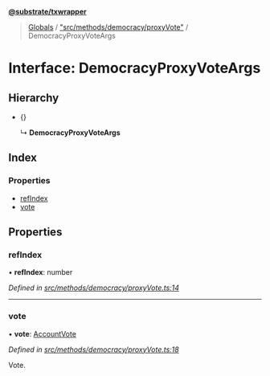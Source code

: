 **[@substrate/txwrapper](../README.md)**

> [Globals](../globals.md) / ["src/methods/democracy/proxyVote"](../modules/_src_methods_democracy_proxyvote_.md) / DemocracyProxyVoteArgs

# Interface: DemocracyProxyVoteArgs

## Hierarchy

* {}

  ↳ **DemocracyProxyVoteArgs**

## Index

### Properties

* [refIndex](_src_methods_democracy_proxyvote_.democracyproxyvoteargs.md#refindex)
* [vote](_src_methods_democracy_proxyvote_.democracyproxyvoteargs.md#vote)

## Properties

### refIndex

•  **refIndex**: number

*Defined in [src/methods/democracy/proxyVote.ts:14](https://github.com/paritytech/txwrapper/blob/bb152d3/src/methods/democracy/proxyVote.ts#L14)*

___

### vote

•  **vote**: [AccountVote](../modules/_src_methods_democracy_types_.md#accountvote)

*Defined in [src/methods/democracy/proxyVote.ts:18](https://github.com/paritytech/txwrapper/blob/bb152d3/src/methods/democracy/proxyVote.ts#L18)*

Vote.
